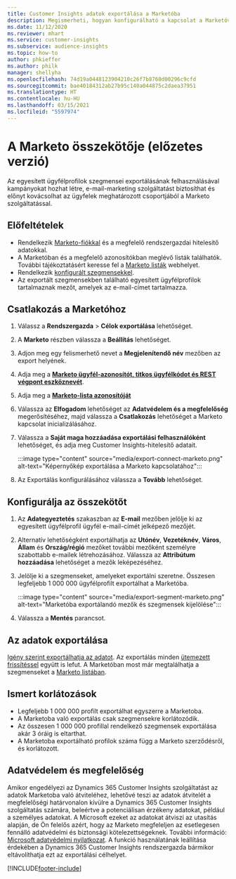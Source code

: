 ```yaml
---
title: Customer Insights adatok exportálása a Marketóba
description: Megismerheti, hogyan konfigurálható a kapcsolat a Marketóval.
ms.date: 11/12/2020
ms.reviewer: mhart
ms.service: customer-insights
ms.subservice: audience-insights
ms.topic: how-to
author: phkieffer
ms.author: philk
manager: shellyha
ms.openlocfilehash: 74d19a0448123904210c26f7b8760d00296c9cfd
ms.sourcegitcommit: bae40184312ab27b95c140a044875c2daea37951
ms.translationtype: HT
ms.contentlocale: hu-HU
ms.lasthandoff: 03/15/2021
ms.locfileid: "5597974"
---
```

# <a name="connector-for-marketo-preview"></a>A Marketo összekötője (előzetes verzió)

Az egyesített ügyfélprofilok szegmensei exportálásának felhasználásával kampányokat hozhat létre, e-mail-marketing szolgáltatást biztosíthat és előnyt kovácsolhat az ügyfelek meghatározott csoportjából a Marketo szolgáltatással.

## <a name="prerequisites"></a>Előfeltételek

-   Rendelkezik [Marketo-fiókkal](https://login.marketo.com/) és a megfelelő rendszergazdai hitelesítő adatokkal.
-   A Marketóban és a megfelelő azonosítókban meglévő listák találhatók. További tájékoztatásért keresse fel a [Marketo listák](https://docs.marketo.com/display/public/DOCS/Understanding+Static+Lists) webhelyet.
-   Rendelkezik [konfigurált szegmensekkel](segments.md).
-   Az exportált szegmensekben található egyesített ügyfélprofilok tartalmaznak mezőt, amelyek az e-mail-címet tartalmazza.

## <a name="connect-to-marketo"></a>Csatlakozás a Marketóhoz

1. Válassz a **Rendszergazda** > **Célok exportálása** lehetőséget.

1. A **Marketo** részben válassza a **Beállítás** lehetőséget.

1. Adjon meg egy felismerhető nevet a **Megjelenítendő név** mezőben az export helyének.

1. Adja meg a **[Marketo ügyfél-azonosítót, titkos ügyfélkódot és REST végpont eszköznevét](https://developers.marketo.com/rest-api/authentication/)**.

1. Adja meg a **[Marketo-lista azonosítóját](https://docs.marketo.com/display/public/DOCS/Understanding+Static+Lists)** 

1. Válassza az **Elfogadom** lehetőséget az **Adatvédelem és a megfelelőség** megerősítéséhez, majd válassza a **Csatlakozás** lehetőséget a Marketo kapcsolat inicializálásához.

1. Válassza a **Saját maga hozzáadása exportálási felhasználóként** lehetőséget, és adja meg Customer Insights-hitelesítő adatait.

   :::image type="content" source="media/export-connect-marketo.png" alt-text="Képernyőkép exportálása a Marketo kapcsolatához":::

1. Az Exportálás konfigurálásához válassza a **Tovább** lehetőséget.

## <a name="configure-the-connector"></a>Konfigurálja az összekötőt

1. Az **Adategyeztetés** szakaszban az **E-mail** mezőben jelölje ki az egyesített ügyfélprofil ügyfél e-mail-címét jelképező mezőjét. 

1. Alternatív lehetőségként exportálhatja az **Utónév**, **Vezetéknév**, **Város**, **Állam** és **Ország/régió** mezőket további mezőként személyre szabottabb e-mailek létrehozásához. Válassza az **Attribútum hozzáadása** lehetőséget a mezők leképezéséhez.

1. Jelölje ki a szegmenseket, amelyeket exportálni szeretne. Összesen legfeljebb 1 000 000 ügyfélprofilt exportálhat a Marketóba.

   :::image type="content" source="media/export-segment-marketo.png" alt-text="Marketóba exportálandó mezők és szegmensek kijelölése":::

1. Válassza a **Mentés** parancsot.

## <a name="export-the-data"></a>Az adatok exportálása

[Igény szerint exportálhatja az adatot](export-destinations.md). Az exportálás minden [ütemezett frissítéssel](system.md#schedule-tab) együtt is lefut. A Marketóban most már megtalálhatja a szegmenseket a [Marketo listában](ttps://docs.marketo.com/display/public/DOCS/Understanding+Static+Lists).

## <a name="known-limitations"></a>Ismert korlátozások

- Legfeljebb 1 000 000 profilt exportálhat egyszerre a Marketoba.
- A Marketoba való exportálás csak szegmensekre korlátozódik.
- Az összesen 1 000 000 profillal rendelkező szegmensek exportálása akár 3 óráig is eltarthat. 
- A Marketoba exportálható profilok száma függ a Marketo szerződésről, és korlátozott.

## <a name="data-privacy-and-compliance"></a>Adatvédelem és megfelelőség

Amikor engedélyezi az Dynamics 365 Customer Insights szolgáltatást az adatok Marketoba való átviteléhez, lehetővé teszi az adatok átvitelét a megfelelőségi határvonalon kívülre a Dynamics 365 Customer Insights szolgáltatás számára, beleértve a potenciálisan érzékeny adatokat, például a személyes adatokat. A Microsoft ezeket az adatokat átviszi az utasítás alapján, de Ön felelős azért, hogy az Marketo megfeleljen az esetlegesen fennálló adatvédelmi és biztonsági kötelezettségeknek. További információ: [Microsoft adatvédelmi nyilatkozat](https://go.microsoft.com/fwlink/?linkid=396732).
A funkció használatának leállítása érdekében a Dynamics 365 Customer Insights rendszergazda bármikor eltávolíthatja ezt az exportálási célhelyet.


[!INCLUDE[footer-include](../includes/footer-banner.md)]